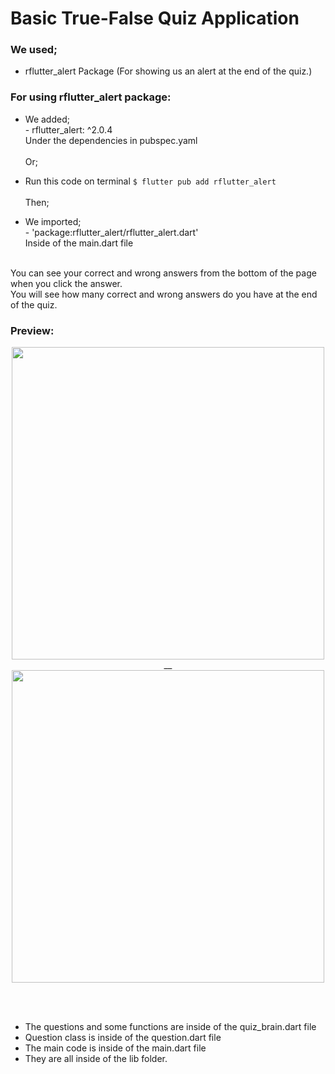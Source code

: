 # Basic True-False Quiz Application

### We used;

- rflutter_alert Package
(For showing us an alert at the end of the quiz.)

### For using rflutter_alert package:

- We added;<br>- rflutter_alert: ^2.0.4<br>Under the dependencies in pubspec.yaml<br><br>Or;
- Run this code on terminal ```$ flutter pub add rflutter_alert```<br><br>Then;

- We imported;<br>- 'package:rflutter_alert/rflutter_alert.dart'<br>
Inside of the main.dart file<br><br>

You can see your correct and wrong answers from the bottom of the page when you click the answer.<br>
You will see how many correct and wrong answers do you have at the end of the quiz.

### Preview:

<div align=center>
<img src="https://user-images.githubusercontent.com/118076077/211003825-e047b958-8aad-43da-9855-cccbad928823.gif" height= 500px>__
<img src="https://user-images.githubusercontent.com/118076077/211005438-6256119d-1cef-4be4-8192-ce01a8796c16.gif" height= 500px>
</div>

<br><br>
- The questions and some functions are inside of the quiz_brain.dart file<br>
- Question class is inside of the question.dart file
- The main code is inside of the main.dart file
- They are all inside of the lib folder.
